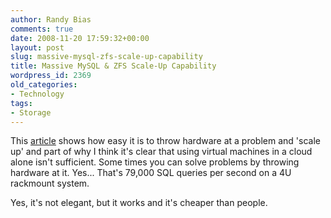 ```yaml
---
author: Randy Bias
comments: true
date: 2008-11-20 17:59:32+00:00
layout: post
slug: massive-mysql-zfs-scale-up-capability
title: Massive MySQL & ZFS Scale-Up Capability
wordpress_id: 2369
old_categories:
- Technology
tags:
- Storage
---
```


This [article](http://blogs.sun.com/mrbenchmark/entry/scaling_mysql_on_a_256) shows how easy it is to throw hardware at a problem and 'scale up' and part of why I think it's clear that using virtual machines in a cloud alone isn't sufficient.  Some times you can solve problems by throwing hardware at it.  Yes... That's 79,000 SQL queries per second on a 4U rackmount system.

Yes, it's not elegant, but it works and it's cheaper than people.
